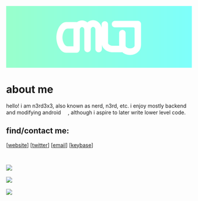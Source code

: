 <div align="center">
 <img width="1000" src="https://raw.githubusercontent.com/n3rd3x3/n3rd3x3/main/banner.svg">
</div>


# about me
hello! i am n3rd3x3, also known as nerd, n3rd, etc.
i enjoy mostly backend and modifying android <img src="https://user-images.githubusercontent.com/57784409/159374966-637abe65-2fbc-48e1-894b-7b6883e4a4bd.png" data-canonical-src="https://emojipedia-us.s3.dualstack.us-west-1.amazonaws.com/thumbs/120/microsoft/310/smiling-face-with-smiling-eyes_1f60a.png" width="15" height="15" />, although i aspire to later write lower level code.

## find/contact me:
[[website]] [[twitter]] [[email]] [[keybase]]

[website]: https://n3rd3x3.dev
[twitter]: https://twitter.com/n3rd3x3
[email]: mailto:👋@n3rd3x3.dev
[keybase]: https://keybase.io/n3rd3x3

<br>

<p>
  <a href="https://skillicons.dev">
    <img src="https://skillicons.dev/icons?i=bash,cs,dart,flutter,go,html,java,js,kotlin,nim,nodejs,react,ts" />
  </a>
</p>

<p>
  <a href="https://skillicons.dev">
    <img src="https://skillicons.dev/icons?i=androidstudio,arduino,aws,azure,figma,gcp,git,idea,kubernetes,linux,mongodb,raspberrypi,redis" />
  </a>
</p>

  
<!-- shhhh -->
![](https://hit.yhype.me/github/profile?user_id=57784409)

